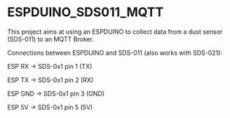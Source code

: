 # ESPDUINO_SDS011_MQTT

This project aims at using an ESPDUINO to collect data from a dust sensor (SDS-011) to an MQTT Broker.

Connections between ESPDUINO and SDS-011 (also works with SDS-021):

ESP RX -> SDS-0x1 pin 1 (TX)

ESP TX -> SDS-0x1 pin 2 (RX)

ESP GND -> SDS-0x1 pin 3 (GND)

ESP 5V -> SDS-0x1 pin 5 (5V)
